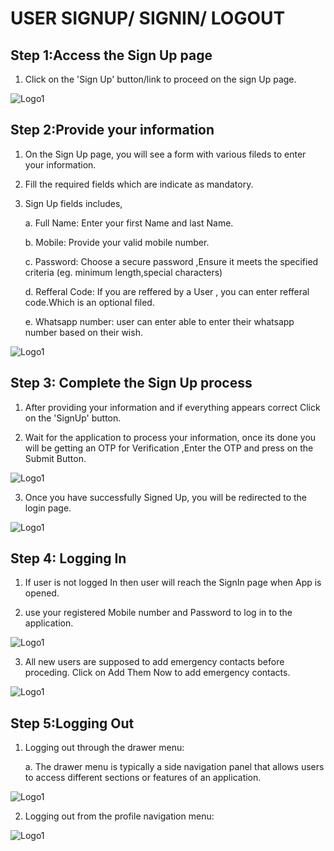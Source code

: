 # USER SIGNUP/ SIGNIN/ LOGOUT

## Step 1:Access the Sign Up page

1.  Click on the 'Sign Up' button/link to proceed on the sign Up page.

![Logo1](./images/mobile/signUp/SignUp1.jpg)

## Step 2:Provide your information

1. On the Sign Up page, you will see a form with various fileds to enter your information.

2. Fill the required fields which are indicate as mandatory.

3. Sign Up fields includes,

   a. Full Name: Enter your first Name and last Name.

   b. Mobile: Provide your valid mobile number.

   c. Password: Choose a secure password ,Ensure it meets the specified criteria (eg. minimum length,special characters)

   d. Refferal Code: If you are reffered by a User , you can enter refferal code.Which is an optional filed.

   e. Whatsapp number: user can enter able to enter their whatsapp number based on their wish.

![Logo1](./images/mobile/signUp/SignUp2.jpg)

## Step 3: Complete the Sign Up process

1. After providing your information and if everything appears correct Click on the 'SignUp' button.

2. Wait for the application to process your information, once its done you will be getting an OTP for Verification ,Enter the OTP and press on the Submit Button.

![Logo1](./images/mobile/signUp/SignUp3.jpg)

3. Once you have successfully Signed Up, you will be redirected to the login page.

![Logo1](./images/mobile/signUp/SignUp4.jpg)

## Step 4: Logging In

1. If user is not logged In then user will reach the SignIn page when App is opened. 

2. use your registered Mobile number and Password to log in to the application.

![Logo1](./images/mobile/signUp/SignUp4.jpg)

3. All new users are supposed to add emergency contacts before proceding. Click on Add Them Now to add emergency contacts.

![Logo1](./images/mobile/ice-contacts/AddICE1.jpg)

## Step 5:Logging Out

1. Logging out through the drawer menu:

   a. The drawer menu is typically a side navigation panel that allows users to access different sections or features of an application.

![Logo1](./images/mobile/signUp/SignUp5.jpg)

2. Logging out from the profile navigation menu:

![Logo1](./images/mobile/signUp/SignUp6.jpg)
